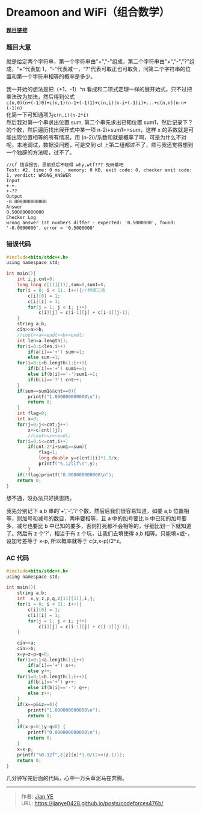 # Dreamoon and WiFi（组合数学）


**[题目链接](https://codeforces.com/contest/476/problem/B)**

### 题目大意

就是给定两个字符串，第一个字符串由"+","-"组成，第二个字符串由"+","-","?"组成，“+”代表加 1，"-"代表减一，“?"代表可取正也可取负，问第二个字符串的位置和第一个字符串相等的概率是多少。

我一开始的想法是把（+1，-1）^n 看成和二项式定理一样的展开始式，只不过把乘法改为加法，然后得到公式  
`c(n,0)(n+(-1)0)+c(n,1)(n-1+(-1)1)+c(n,i)(n-i+(-1)i)+...+c(n,n)(n-n+(-1)n)`  
化简一下可知通项为`c(n,i)(n-2*i)`  
然后我对第一个串求出位置 sum, 第二个串先求出已知位置 sum1，然后记录下？的个数，然后遍历找出展开式中某一项 n-2i+sum1==sum，这样 x 的系数就是可能出现位置相等的所有情况，用 (n-2i)/系数和就是概率了啊，可是为什么不对呢，本地调试，数据没问题，可是交到 cf 上第二组都过不了，烦亏我还觉得想到一个独辟的方法呢，过不了。

```
//cf 错误报告，思前恐后不晓得 why,wtf??? 先码着吧
Test: #2, time: 0 ms., memory: 0 KB, exit code: 0, checker exit code: 1, verdict: WRONG_ANSWER
Input
+-+-
+-??
Output
-0.000000000000
Answer
0.500000000000
Checker Log
wrong answer 1st numbers differ - expected: '0.5000000', found: '-0.0000000', error = '0.5000000'
```

### 错误代码

```c
#include<bits/stdc++.h>
using namespace std;

int main(){
    int i,j,cnt=0;
    long long c[11][11],sum=0,sum1=0;
    for(i = 0; i < 11; i++){//杨辉三角
        c[i][0] = 1;
        c[i][i] = 1;
        for(j = 1; j < i; j++)
            c[i][j] = c[i-1][j] + c[i-1][j-1];
    }
    string a,b;
    cin>>a>>b;
    //cout<<a<<endl<<b<<endl;
    int len=a.length();
    for(i=0;i<len;i++)
        if(a[i]=='+') sum+=1;
        else sum-=1;
    for(i=0;i<b.length();i++){
        if(b[i]=='+') sum1+=1;
        else if(b[i]=='-')sum1-=1;
        if(b[i]=='?') cnt++;
    }
    if(sum==sum1&&cnt==0){
        printf("1.000000000000\n");
        return 0;
    }
    int flag=0;
    int x=0;
    for(j=0;j<=cnt;j++)
        x+=c[cnt][j];
        //cout<<x<<endl;
    for(i=0;i<=cnt;i++)
        if(cnt-2*i+sum1==sum){
            flag=1;
            long double y=c[cnt][i]*1.0/x;
            printf("%.12llf\n",y);
        }
    if(!flag)printf("0.000000000000\n");
	return 0;
}
```

想不通，没办法只好换思路。

我先分别记下 a,b 串的'+','-','?'个数，然后后我们很容易知道，如要 a,b 位置相等，则加号和减号的数目，两串要相等，且 a 中的加号要比 b 中已知的加号要多，减号也要比 b 中已知的要多，否则打死都不会相等的，仔细比划一下就知道了。然后有 z 个‘?’，相当于有 z 个坑，让我们去填使得 a,b 相等。只能填+或-，设加号差等于 x-p, 所以概率就等于 c(z,x-p)/2^z。

### AC 代码

```c
#include<bits/stdc++.h>
using namespace std;

int main(){
    string a,b;
    int  x,y,z,p,q,c[11][11],i,j;
    for(i = 0; i < 11; i++){
        c[i][0] = 1;
        c[i][i] = 1;
        for(j = 1; j < i; j++)
            c[i][j] = c[i-1][j] + c[i-1][j-1];
    }

    cin>>a;
    cin>>b;
    x=y=z=p=q=0;
    for(i=0;i<a.length();i++)
        if(a[i]=='+') x++;
        else y++;
    for(i=0;i<b.length();i++){
        if(b[i]=='+') p++;
        else if(b[i]=='-') q++;
        else z++;
    }
    if(x==p&&z==0){
        printf("1.000000000000\n");
        return 0;
    }
    if(x-p<0||y-q<0) {
        printf("0.000000000000\n");
        return 0;
    }
    x=x-p;
    printf("%0.12f",c[z][x]*1.0/(2<<(z-1)));
    return 0;
}
```

几分钟写完后面的代码，心中一万头草泥马在奔腾。


---

> 作者: [Jian YE](https://github.com/jianye0428)  
> URL: https://jianye0428.github.io/posts/codeforces476b/  

